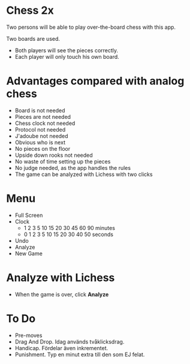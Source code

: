 # Chess 2x

Two persons will be able to play over-the-board chess with this app.

Two boards are used.
* Both players will see the pieces correctly.
* Each player will only touch his own board.

# Advantages compared with analog chess

* Board is not needed
* Pieces are not needed
* Chess clock not needed
* Protocol not needed
* J'adoube not needed
* Obvious who is next
* No pieces on the floor
* Upside down rooks not needed
* No waste of time setting up the pieces
* No judge needed, as the app handles the rules
* The game can be analyzed with Lichess with two clicks

# Menu

* Full Screen
* Clock
	* 1 2 3 5 10 15 20 30 45 60 90 minutes
	* 0 1 2 3 5 10 15 20 30 40 50 seconds
* Undo
* Analyze
* New Game

# Analyze with Lichess

* When the game is over, click **Analyze**

# To Do

* Pre-moves
* Drag And Drop. Idag används tvåklicksdrag.
* Handicap. Fördelar även inkrementet.
* Punishment. Typ en minut extra till den som EJ felat.
